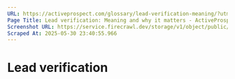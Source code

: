 ```yaml
---
URL: https://activeprospect.com/glossary/lead-verification-meaning/?utm_medium=Marketing-CPC&utm_source=Website&utm_campaign=Google-CPC-US-PMax-Acquisition-Lead-TF
Page Title: Lead verification: Meaning and why it matters - ActiveProspect
Screenshot URL: https://service.firecrawl.dev/storage/v1/object/public/media/screenshot-1510d6fe-4e54-4bac-a1e2-95ea741773ca.png
Scraped At: 2025-05-30 23:40:55.966
---
```

# Lead verification

|     |
| --- |


